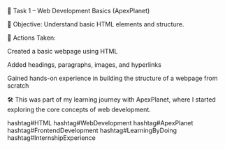 🚀 Task 1 – Web Development Basics (ApexPlanet)

 🔹 Objective: Understand basic HTML elements and structure.
 
 🔹 Actions Taken:

Created a basic webpage using HTML

Added headings, paragraphs, images, and hyperlinks

Gained hands-on experience in building the structure of a webpage from scratch

🛠️ This was part of my learning journey with ApexPlanet, where I started exploring the core concepts of web development.

hashtag#HTML hashtag#WebDevelopment hashtag#ApexPlanet hashtag#FrontendDevelopment hashtag#LearningByDoing hashtag#InternshipExperience
